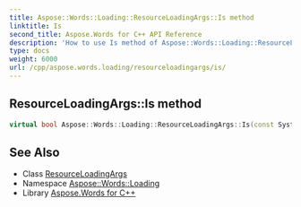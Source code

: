 ```yaml
---
title: Aspose::Words::Loading::ResourceLoadingArgs::Is method
linktitle: Is
second_title: Aspose.Words for C++ API Reference
description: 'How to use Is method of Aspose::Words::Loading::ResourceLoadingArgs class in C++.'
type: docs
weight: 6000
url: /cpp/aspose.words.loading/resourceloadingargs/is/
---
```

## ResourceLoadingArgs::Is method




```cpp
virtual bool Aspose::Words::Loading::ResourceLoadingArgs::Is(const System::TypeInfo &target) const override
```

## See Also

* Class [ResourceLoadingArgs](../)
* Namespace [Aspose::Words::Loading](../../)
* Library [Aspose.Words for C++](../../../)
